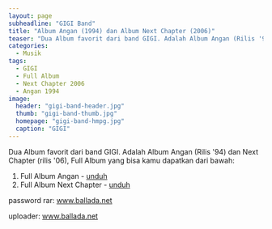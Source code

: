 ```yaml
---
layout: page
subheadline: "GIGI Band"
title: "Album Angan (1994) dan Album Next Chapter (2006)"
teaser: "Dua Album favorit dari band GIGI. Adalah Album Angan (Rilis '94) dan Next Chapter (rilis '06), Full Album bisa kamu nikmati"
categories:
  - Musik
tags:
  - GIGI
  - Full Album
  - Next Chapter 2006
  - Angan 1994
image:
  header: "gigi-band-header.jpg"
  thumb: "gigi-band-thumb.jpg"
  homepage: "gigi-band-hmpg.jpg"
  caption: "GIGI"
---
```


Dua Album favorit dari band GIGI. Adalah Album Angan (Rilis '94) dan Next Chapter (rilis '06), Full Album yang bisa kamu dapatkan dari bawah:

1. Full Album Angan - [unduh][1]
2. Full Album Next Chapter - [unduh][2]

password rar: www.ballada.net

uploader: www.ballada.net


  [1]: http://bit.ly/2E0hOns
  [2]: http://bit.ly/2E070Wh
